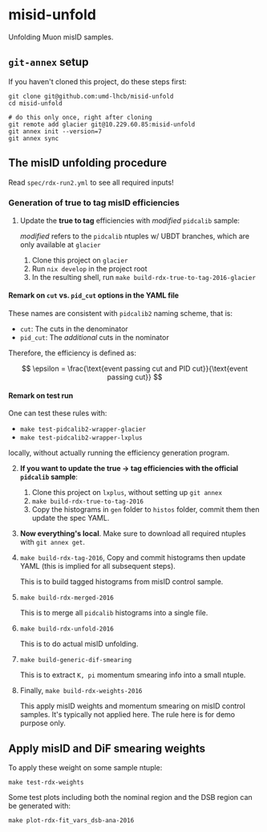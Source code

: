 # misid-unfold

Unfolding Muon misID samples.


## `git-annex` setup

If you haven't cloned this project, do these steps first:

```shell
git clone git@github.com:umd-lhcb/misid-unfold
cd misid-unfold

# do this only once, right after cloning
git remote add glacier git@10.229.60.85:misid-unfold
git annex init --version=7
git annex sync
```


## The misID unfolding procedure

Read `spec/rdx-run2.yml` to see all required inputs!

### Generation of true to tag misID efficiencies

1. Update the **true to tag** efficiencies with _modified_ `pidcalib` sample:

     _modified_ refers to the `pidcalib` ntuples w/ UBDT branches, which are
     only available at `glacier`

    1. Clone this project on `glacier`
    2. Run `nix develop` in the project root
    3. In the resulting shell, run `make build-rdx-true-to-tag-2016-glacier`


#### Remark on `cut` vs. `pid_cut` options in the YAML file

These names are consistent with `pidcalib2` naming scheme, that is:

- `cut`: The cuts in the denominator
- `pid_cut`: The _additional_ cuts in the nominator

Therefore, the efficiency is defined as:

$$
\epsilon = \frac{\text{event passing cut and PID cut}}{\text{event passing cut}}
$$

#### Remark on test run

One can test these rules with:

- `make test-pidcalib2-wrapper-glacier`
- `make test-pidcalib2-wrapper-lxplus`

locally, without actually running the efficiency generation program.


2. **If you want to update the **true -> tag** efficiencies with the official `pidcalib` sample**:
    1. Clone this project on `lxplus`, without setting up `git annex`
    2. `make build-rdx-true-to-tag-2016`
    3. Copy the histograms in `gen` folder to `histos` folder, commit them then update the spec YAML.

3. **Now everything's local**. Make sure to download all required ntuples with `git annex get`.

4. `make build-rdx-tag-2016`, Copy and commit histograms then update YAML (this
    is implied for all subsequent steps).

    This is to build tagged histograms from misID control sample.

5. `make build-rdx-merged-2016`

    This is to merge all `pidcalib` histograms into a single file.

6. `make build-rdx-unfold-2016`

    This is to do actual misID unfolding.

7. `make build-generic-dif-smearing`

    This is to extract `K, pi` momentum smearing info into a small ntuple.

8. Finally, `make build-rdx-weights-2016`

    This apply misID weights and momentum smearing on misID control samples.
    It's typically not applied here. The rule here is for demo purpose only.


## Apply misID and DiF smearing weights

To apply these weight on some sample ntuple:

```
make test-rdx-weights
```

Some test plots including both the nominal region and the DSB region can be
generated with:

```
make plot-rdx-fit_vars_dsb-ana-2016
```
